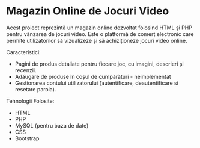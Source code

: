 # Magazin Online de Jocuri Video

Acest proiect reprezintă un magazin online dezvoltat folosind HTML și PHP pentru vânzarea de jocuri video. Este o platformă de comerț electronic care permite utilizatorilor să vizualizeze și să achiziționeze jocuri video online.

Caracteristici:

- Pagini de produs detaliate pentru fiecare joc, cu imagini, descrieri și recenzii.
- Adăugare de produse în coșul de cumpărături - neimplementat
- Gestionarea contului utilizatorului (autentificare, deautentificare si resetare parola).
 
Tehnologii Folosite:

- HTML
- PHP
- MySQL (pentru baza de date)
- CSS
- Bootstrap
